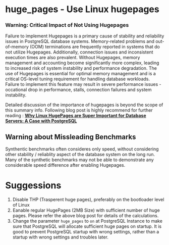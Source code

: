 # huge_pages - Use Linux hugepages

### Warning: Critical Impact of Not Using Hugepages
Failure to implement Hugepages is a primary cause of stability and reliability issues in PostgreSQL database systems. Memory-related problems and out-of-memory (OOM) terminations are frequently reported in systems that do not utilize Hugepages. Additionally, connection issues and inconsistent execution times are also prevalent.
Without Hugepages, memory management and accounting become significantly more complex, leading to increased risk of system instability and performance degradation. The use of Hugepages is essential for optimal memory management and is a critical OS-level tuning requirement for handling database workloads. 
Failure to implement this feature may result in severe performance issues - occational drop in performance, stalls, connection failures and system instability.  

Detailed discussion of the importance of hugepages is beyond the scope of this summary info. Following blog post is highly recommend for further reading :
**[Why Linux HugePages are Super Important for Database Servers: A Case with PostgreSQL](https://www.percona.com/blog/why-linux-hugepages-are-super-important-for-database-servers-a-case-with-postgresql/)**

## Warning about Missleading Benchmarks
Synthentic benchmarks often consideres only speed, without considering other stability / reliablity aspect of the database system on the long run. Many of the synthetic benchmarks may not be able to demonstrate any considerable speed difference after enabling Hugepages.

# Suggessions
1. Disable THP (Trasperent huge pages), preferably on the bootloader level of Linux
2. Eanable regular HugePages (2MB Size) with sufficient number of huge pages. Please refer the above blog post for details of the calculations.
3. Change the parameter `huge_pages` to `on` at PostgreSQL Instance to make sure that PostgreSQL will allocate sufficient huge pages on startup. It is good to prevent PostgreSQL startup with wrong settings, rather than a startup with wrong settings and troubles later.
